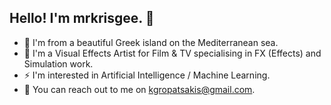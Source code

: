 ## Hello! I'm mrkrisgee. 👋 
- :ocean: I'm from a beautiful Greek island on the Mediterranean sea.
- 🌌 I'm a Visual Effects Artist for Film & TV specialising in FX (Effects) and Simulation work.
- :zap: I'm interested in Artificial Intelligence / Machine Learning.
- :email: You can reach out to me on kgropatsakis@gmail.com.

<!--
**mrkrisgee/mrkrisgee** is a ✨ _special_ ✨ repository because its `README.md` (this file) appears on your GitHub profile.

Here are some ideas to get you started:

- 🔭 I’m currently working on ...
- 🌱 I’m currently learning ...
- 👯 I’m looking to collaborate on ...
- 🤔 I’m looking for help with ...
- 💬 Ask me about ...
- 📫 How to reach me: ...
- 😄 Pronouns: ...
- ⚡ Fun fact: ...
-->
